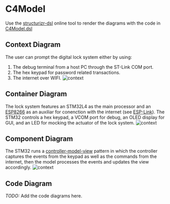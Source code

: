 # C4Model
Use the [structurizr-dsl](https://www.structurizr.com/dsl) online tool to render the diagrams with the code in [C4Model.dsl](C4Model.dsl)

## Context Diagram
The user can prompt the digital lock system either by using:
1. The debug terminal from a host PC through the ST-Link COM port.
2. The hex keypad for password related transactions.
3. The internet over WIFI.
![context](Contexto.png)

## Container Diagram
The lock system features an STM32L4 as the main processor and an [ESP8266](https://www.espressif.com/en/products/socs/esp8266) as an auxiliar for conenction with the internet (see [ESP-Link](https://github.com/jeelabs/esp-link)). The STM32 controls a hex keypad, a VCOM port for debug, an OLED display for GUI, and an LED for mocking the actuator of the lock system.
![context](Contenido.png)

## Component Diagram
The STM32 runs a [controller-model-view](https://en.wikipedia.org/wiki/Model%E2%80%93view%E2%80%93controller) pattern in which the controller captures the events from the keypad as well as the commands from the internet, then the model processes the events and updates the view accordingly.
![context](Componentes.png)

## Code Diagram
*TODO:* Add the code diagrams here.
